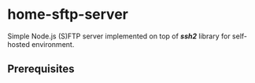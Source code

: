 # home-sftp-server
Simple Node.js (S)FTP server implemented on top of _**ssh2**_ library for self-hosted environment.

## Prerequisites
